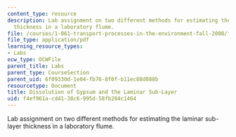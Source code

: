 ```yaml
---
content_type: resource
description: Lab assignment on two different methods for estimating the laminar sub-layer
  thickness in a laboratory flume.
file: /courses/1-061-transport-processes-in-the-environment-fall-2008/f4ef961acd4138c6995d58fb284c1464_lab8dissolution.pdf
file_type: application/pdf
learning_resource_types:
- Labs
ocw_type: OCWFile
parent_title: Labs
parent_type: CourseSection
parent_uid: 6f09330d-1e04-fb76-8f0f-b11ec88d088b
resourcetype: Document
title: Dissolution of Gypsum and the Laminar Sub-Layer
uid: f4ef961a-cd41-38c6-995d-58fb284c1464
---
```

Lab assignment on two different methods for estimating the laminar sub-layer thickness in a laboratory flume.

